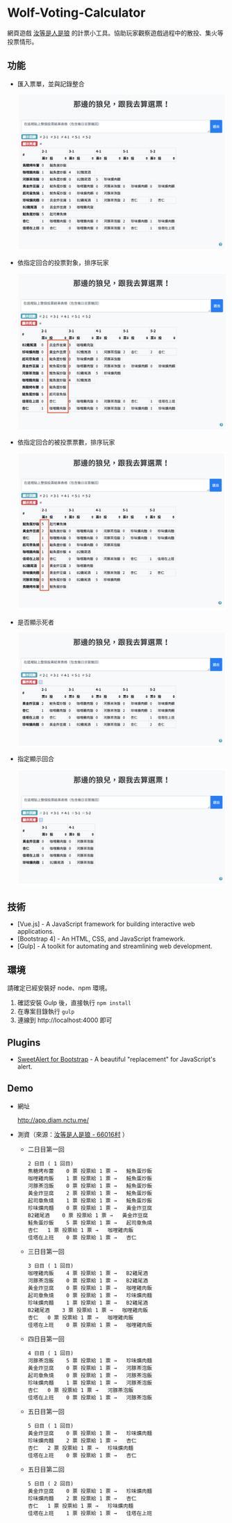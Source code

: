 # Wolf-Voting-Calculator

網頁遊戲 [汝等是人是狼](https://diam.ngct.net/index.php) 的計票小工具。協助玩家觀察遊戲過程中的散投、集火等投票情形。

## 功能

- 匯入票單，並與記錄整合

  ![匯入票單](docs/static/images/origin.png)

- 依指定回合的投票對象，排序玩家

  ![依投票對象排序](docs/static/images/sortByTarget.png)

- 依指定回合的被投票票數，排序玩家

  ![依被投票數排序](docs/static/images/sortByVotes.png)

- 是否顯示死者

  ![切換顯示死者](docs/static/images/showAliveOnly.png)

- 指定顯示回合

  ![顯示指定回合](docs/static/images/showSelected.png)

## 技術

- [Vue.js] - A JavaScript framework for building interactive web applications.
- [Bootstrap 4] - An HTML, CSS, and JavaScript framework.
- [Gulp] - A toolkit for automating and streamlining web development.

## 環境

請確定已經安裝好 node、npm 環境。

1. 確認安裝 Gulp 後，直接執行 `npm install`
2. 在專案目錄執行 `gulp`
3. 連線到  http://localhost:4000 即可

## Plugins

- [SweetAlert for Bootstrap](https://github.com/lipis/bootstrap-sweetalert) - A beautiful "replacement" for JavaScript's alert.

## Demo

 - 網址

     http://app.diam.nctu.me/

 - 測資（來源：[汝等是人是狼 - 66016村](https://diam.ngct.net/old_log.php?log_mode=on&room_no=66016&reverse_log=on) ）

     - 二日目第一回

       ```
       2 日目 ( 1 回目)
       焦糖烤布蕾	0 票	投票給 1 票 →	鮭魚蛋炒飯
       咖哩雞肉飯	1 票	投票給 1 票 →	鮭魚蛋炒飯
       河豚茶泡飯	0 票	投票給 1 票 →	鮭魚蛋炒飯
       黃金炸豆腐	2 票	投票給 1 票 →	鮭魚蛋炒飯
       起司章魚燒	1 票	投票給 1 票 →	鮭魚蛋炒飯
       珍味爌肉麵	0 票	投票給 1 票 →	黃金炸豆腐
       B2雞尾酒	0 票	投票給 1 票 →	黃金炸豆腐
       鮭魚蛋炒飯	5 票	投票給 1 票 →	起司章魚燒
       杏仁	1 票	投票給 1 票 →	咖哩雞肉飯
       佳塔在上班	0 票	投票給 1 票 →	杏仁
       ```


     - 三日目第一回

       ```
       3 日目 ( 1 回目)
       咖哩雞肉飯	4 票	投票給 1 票 →	B2雞尾酒
       河豚茶泡飯	0 票	投票給 1 票 →	B2雞尾酒
       黃金炸豆腐	0 票	投票給 1 票 →	咖哩雞肉飯
       起司章魚燒	0 票	投票給 1 票 →	珍味爌肉麵
       珍味爌肉麵	1 票	投票給 1 票 →	B2雞尾酒
       B2雞尾酒	3 票	投票給 1 票 →	咖哩雞肉飯
       杏仁	0 票	投票給 1 票 →	咖哩雞肉飯
       佳塔在上班	0 票	投票給 1 票 →	咖哩雞肉飯
       ```

     - 四日目第一回

       ```
       4 日目 ( 1 回目)
       河豚茶泡飯	5 票	投票給 1 票 →	珍味爌肉麵
       黃金炸豆腐	0 票	投票給 1 票 →	河豚茶泡飯
       起司章魚燒	0 票	投票給 1 票 →	河豚茶泡飯
       珍味爌肉麵	1 票	投票給 1 票 →	河豚茶泡飯
       杏仁	0 票	投票給 1 票 →	河豚茶泡飯
       佳塔在上班	0 票	投票給 1 票 →	河豚茶泡飯
       ```

     - 五日目第一回

       ```
       5 日目 ( 1 回目)
       黃金炸豆腐	0 票	投票給 1 票 →	珍味爌肉麵
       珍味爌肉麵	2 票	投票給 1 票 →	杏仁
       杏仁	2 票	投票給 1 票 →	珍味爌肉麵
       佳塔在上班	0 票	投票給 1 票 →	杏仁
       ```

     - 五日目第二回

       ```
       5 日目 ( 2 回目)
       黃金炸豆腐	0 票	投票給 1 票 →	珍味爌肉麵
       珍味爌肉麵	2 票	投票給 1 票 →	杏仁
       杏仁	1 票	投票給 1 票 →	珍味爌肉麵
       佳塔在上班	1 票	投票給 1 票 →	佳塔在上班
       ```
